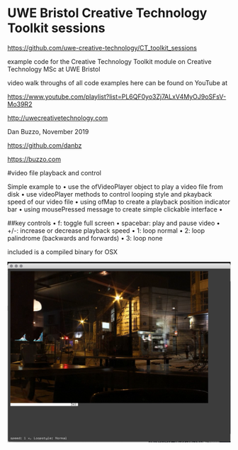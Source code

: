 # UWE Bristol Creative Technology Toolkit sessions

https://github.com/uwe-creative-technology/CT_toolkit_sessions


example code for the Creative Technology Toolkit module on Creative Technology MSc at UWE Bristol

video walk throughs of all code examples here can be found on YouTube at

https://www.youtube.com/playlist?list=PL6QF0yo3Zj7ALxV4MyOJ9oSFsV-Mo39R2



http://uwecreativetechnology.com

Dan Buzzo, November 2019

https://github.com/danbz

https://buzzo.com

#video file playback and control

Simple example to
• use the ofVideoPlayer object to play a video file from disk
• use videoPlayer methods to control looping style and pkayback speed of our video file
• using ofMap to create a playback position indicator bar
• using mousePressed message to create simple clickable interface
• 
 
##key controls
• f: toggle full screen 
• spacebar: play and pause video
• +/-: increase or decrease playback speed
• 1: loop normal
• 2: loop palindrome (backwards and forwards)
• 3: loop none

included is a compiled binary for OSX

![screenshot](video-example-screenshot.png)
